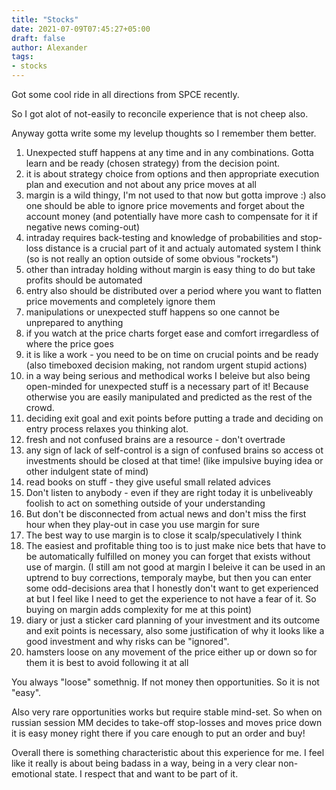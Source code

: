 ```yaml
---
title: "Stocks"
date: 2021-07-09T07:45:27+05:00
draft: false
author: Alexander
tags:
- stocks
---
```


Got some cool ride in all directions from SPCE recently.

So I got alot of not-easily to reconcile experience that is not cheep also.


Anyway gotta write some my levelup thoughts so I remember them better.

1. Unexpected stuff happens at any time and in any combinations. Gotta learn and be ready (chosen strategy) from the decision point.
1. it is about strategy choice from options and then appropriate execution plan and execution and not about any price moves at all
1. margin is a wild thingy, I'm not used to that now but gotta improve :) also one should be able to ignore price movements and forget about the account money (and potentially have more cash to compensate for it if negative news coming-out)
1. intraday requires back-testing and knowledge of probabilities and stop-loss distance is a crucial part of it
   and actualy automated system I think (so is not really an option outside of some obvious "rockets")
1. other than intraday holding without margin is easy thing to do but take profits should be automated
1. entry also should be distributed over a period where you want to flatten price movements and completely ignore them
1. manipulations or unexpected stuff happens so one cannot be unprepared to anything
1. if you watch at the price charts forget ease and comfort irregardless of where the price goes
1. it is like a work - you need to be on time on crucial points and be ready (also timeboxed decision making, not random urgent stupid actions)
1. in a way being serious and methodical works I beleive but also being open-minded for unexpected stuff is a necessary part of it! Because otherwise you are easily manipulated and predicted as the rest of the crowd.
1. deciding exit goal and exit points before putting a trade
   and deciding on entry process relaxes you thinking alot.
1. fresh and not confused brains are a resource - don't overtrade
1. any sign of lack of self-control is a sign of confused brains so access ot investments should be closed at that time!
  (like impulsive buying idea or other indulgent state of mind)
1. read books on stuff - they give useful small related advices
1. Don't listen to anybody - even if they are right today it is unbeliveably foolish to act on something outside of your understanding
1. But don't be disconnected from actual news and don't miss the first hour when they play-out in case you use margin for sure
1. The best way to use margin is to close it scalp/speculatively I think
1. The easiest and profitable thing too is to just make nice bets that have to be automatically fulfilled on money you can forget that exists without use of margin.
  (I still am not good at margin I beleive it can be used in an uptrend to buy corrections, temporaly maybe, but then you can enter some odd-decisions area that I honestly don't want to get experienced at but I feel like I need to get the experience to not have a fear of it. So buying on margin adds complexity for me at this point)
1. diary or just a sticker card planning of your investment and its outcome and exit points is necessary, also some justification of why it looks like a good investment and why risks can be "ignored".
1. hamsters loose on any movement of the price either up or down so for them it is best to avoid following it at all

You always "loose" somethnig. If not money then opportunities.
So it is not "easy".

Also very rare opportunities works but require stable mind-set.
So when on russian session MM decides to take-off stop-losses and moves price down it is easy money right there if you care enough to put an order and buy!

Overall there is something characteristic about this experience for me.
I feel like it really is about being badass in a way, being in a very clear non-emotional state.
I respect that and want to be part of it.
